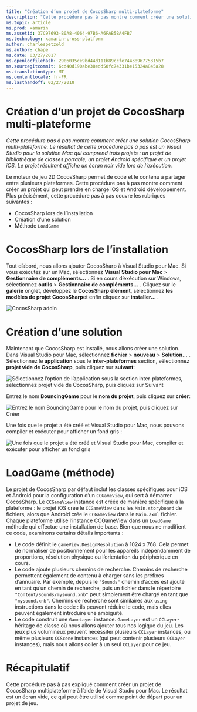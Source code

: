 ```yaml
---
title: "Création d’un projet de CocosSharp multi-plateforme"
description: "Cette procédure pas à pas montre comment créer une solution CocosSharp multi-plateforme. Le résultat de cette procédure pas à pas est un Visual Studio pour la solution Mac qui comprend trois projets : un projet de bibliothèque de classes portable, un projet Android spécifique et un projet iOS. Le projet résultant affiche un écran noir vide lors de l’exécution."
ms.topic: article
ms.prod: xamarin
ms.assetid: 37C97693-B0A8-4064-97B6-A6FAB5BA4FB7
ms.technology: xamarin-cross-platform
author: charlespetzold
ms.author: chape
ms.date: 03/27/2017
ms.openlocfilehash: 2906035ce9bd44d111b89ccfe7443896775315b7
ms.sourcegitcommit: 6cd40d190abe38edd50fc74331be15324a845a28
ms.translationtype: MT
ms.contentlocale: fr-FR
ms.lasthandoff: 02/27/2018
---
```

# <a name="creating-a-multi-platform-cocossharp-project"></a>Création d’un projet de CocosSharp multi-plateforme

_Cette procédure pas à pas montre comment créer une solution CocosSharp multi-plateforme. Le résultat de cette procédure pas à pas est un Visual Studio pour la solution Mac qui comprend trois projets : un projet de bibliothèque de classes portable, un projet Android spécifique et un projet iOS. Le projet résultant affiche un écran noir vide lors de l’exécution._

Le moteur de jeu 2D CocosSharp permet de code et le contenu à partager entre plusieurs plateformes. Cette procédure pas à pas montre comment créer un projet qui peut prendre en charge iOS et Android développement. Plus précisément, cette procédure pas à pas couvre les rubriques suivantes :

 - CocosSharp lors de l’installation
 - Création d’une solution
 - Méthode `LoadGame`

# <a name="installing-cocossharp"></a>CocosSharp lors de l’installation

Tout d’abord, nous allons ajouter CocosSharp à Visual Studio pour Mac. Si vous exécutez sur un Mac, sélectionnez **Visual Studio pour Mac** > **Gestionnaire de compléments...**  . Si en cours d’exécution sur Windows, sélectionnez **outils** > **Gestionnaire de compléments...**  . Cliquez sur le **galerie** onglet, développez le **CocosSharp élément**, sélectionnez **les modèles de projet CocosSharp**et enfin cliquez sur **installer...**  .

![CocosSharp addin](part1-images/xamarinstudioaddinsmac.png "")

# <a name="creating-a-new-solution"></a>Création d’une solution

Maintenant que CocosSharp est installé, nous allons créer une solution. Dans Visual Studio pour Mac, sélectionnez **fichier** > **nouveau** > **Solution...** . Sélectionnez le **application** sous le **inter-plateformes** section, sélectionnez **projet vide de CocosSharp**, puis cliquez sur **suivant**:

![](part1-images/image1.png "Sélectionnez l’option de l’application sous la section inter-plateformes, sélectionnez projet vide de CocosSharp, puis cliquez sur Suivant")

Entrez le nom **BouncingGame** pour le **nom du projet**, puis cliquez sur **créer**:

![](part1-images/image2.png "Entrez le nom BouncingGame pour le nom du projet, puis cliquez sur Créer")

Une fois que le projet a été créé et Visual Studio pour Mac, nous pouvons compiler et exécuter pour afficher un fond gris : 

![](part1-images/image3.png "Une fois que le projet a été créé et Visual Studio pour Mac, compiler et exécuter pour afficher un fond gris")


# <a name="loadgame-method"></a>LoadGame (méthode)

Le projet de CocosSharp par défaut inclut les classes spécifiques pour iOS et Android pour la configuration d’un `CCGameView`, qui sert à démarrer CocosSharp. Le `CCGameView` instance est créée de manière spécifique à la plateforme : le projet iOS crée le `CCGameView` dans les `Main.storyboard` de fichiers, alors que Android crée le `CCGameView` dans le `Main.axml` fichier. Chaque plateforme utilise l’instance CCGameView dans un `LoadGame` méthode qui effectue une installation de base. Bien que nous ne modifient ce code, examinons certains détails importants :

 - Le code définit le `gameView.DesignResolution` à 1024 x 768. Cela permet de normaliser de positionnement pour les appareils indépendamment de proportions, résolution physique ou l’orientation du périphérique en cours. 
 - Le code ajoute plusieurs chemins de recherche. Chemins de recherche permettent également de contenu à charger sans les préfixes d’annuaire. Par exemple, depuis le `"Sounds"` chemin d’accès est ajouté en tant qu’un chemin de recherche, puis un fichier dans le répertoire `"Content/Sounds/mysound.xnb"` peut simplement être chargé en tant que `"mysound.xnb"`. Chemins de recherche sont similaires aux `using` instructions dans le code : ils peuvent réduire le code, mais elles peuvent également introduire une ambiguïté.
 - Le code construit une `GameLayer` instance. `GameLayer` est un `CCLayer`-héritage de classe où nous allons ajouter tous nos logique du jeu. Les jeux plus volumineux peuvent nécessiter plusieurs `CCLayer` instances, ou même plusieurs `CCScene` instances (qui peut contenir plusieurs `CCLayer` instances), mais nous allons coller à un seul `CCLayer` pour ce jeu.

#  <a name="summary"></a>Récapitulatif

Cette procédure pas à pas expliqué comment créer un projet de CocosSharp multiplateforme à l’aide de Visual Studio pour Mac. Le résultat est un écran vide, ce qui peut être utilisé comme point de départ pour un projet de jeu.
